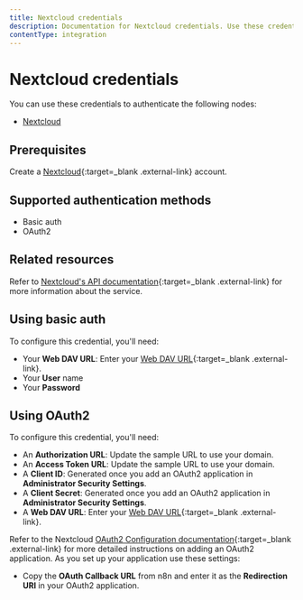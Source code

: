 ```yaml
---
title: Nextcloud credentials
description: Documentation for Nextcloud credentials. Use these credentials to authenticate Nextcloud in n8n, a workflow automation platform.
contentType: integration
---
```


# Nextcloud credentials

You can use these credentials to authenticate the following nodes:

- [Nextcloud](/integrations/builtin/app-nodes/n8n-nodes-base.nextcloud/)

## Prerequisites

Create a [Nextcloud](https://nextcloud.com/){:target=_blank .external-link} account.

## Supported authentication methods

- Basic auth
- OAuth2

## Related resources

Refer to [Nextcloud's API documentation](https://nextcloud-server.netlify.app/){:target=_blank .external-link} for more information about the service.

## Using basic auth

To configure this credential, you'll need:

- Your **Web DAV URL**: Enter your [Web DAV URL](https://docs.nextcloud.com/server/stable/user_manual/en/files/access_webdav.html){:target=_blank .external-link}.
- Your **User** name
- Your **Password**

## Using OAuth2

To configure this credential, you'll need:

- An **Authorization URL**: Update the sample URL to use your domain.
- An **Access Token URL**: Update the sample URL to use your domain.
- A **Client ID**: Generated once you add an OAuth2 application in **Administrator Security Settings**.
- A **Client Secret**: Generated once you add an OAuth2 application in **Administrator Security Settings**.
- A **Web DAV URL**: Enter your [Web DAV URL](https://docs.nextcloud.com/server/stable/user_manual/en/files/access_webdav.html){:target=_blank .external-link}.

Refer to the Nextcloud [OAuth2 Configuration documentation](https://docs.nextcloud.com/server/latest/admin_manual/configuration_server/oauth2.html){:target=_blank .external-link} for more detailed instructions on adding an OAuth2 application. As you set up your application use these settings:

- Copy the **OAuth Callback URL** from n8n and enter it as the **Redirection URI** in your OAuth2 application.


